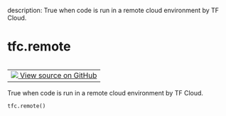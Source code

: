 description: True when code is run in a remote cloud environment by TF Cloud.

<div itemscope itemtype="http://developers.google.com/ReferenceObject">
<meta itemprop="name" content="tfc.remote" />
<meta itemprop="path" content="Stable" />
</div>

# tfc.remote

<!-- Insert buttons and diff -->

<table class="tfo-notebook-buttons tfo-api nocontent" align="left">
<td>
  <a target="_blank" href="https://github.com/tensorflow/cloud/tree/master/src/python/tensorflow_cloud/core/run.py#L28-L30">
    <img src="https://www.tensorflow.org/images/GitHub-Mark-32px.png" />
    View source on GitHub
  </a>
</td>
</table>



True when code is run in a remote cloud environment by TF Cloud.

<pre class="devsite-click-to-copy prettyprint lang-py tfo-signature-link">
<code>tfc.remote()
</code></pre>



<!-- Placeholder for "Used in" -->
